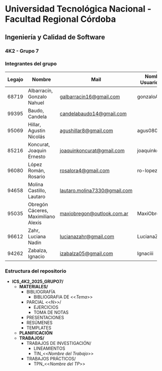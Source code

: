 # Universidad Tecnológica Nacional - Facultad Regional Córdoba  
## Ingeniería y Calidad de Software  

### 4K2 - Grupo 7


### Integrantes del grupo

| **Legajo** | **Nombre**                                      | **Mail**                       |**Nombre de Usuario Github**| 
|------------|-------------------------------------------------|--------------------------------|----------------------------|
| 68719      | Albarracín, Gonzalo Nahuel                      | galbarracin16@gmail.com        | gonzaloAlbarracin          |
| 99395      | Baudo, Candela                                  | candelabaudo14@gmail.com       |                            |
| 95069      | Hillar, Agustin Nicolás                         | agushillar8@gmail.com          | agus0808                   |
| 85216      | Koncurat, Joaquin Ernesto                       | joaquinkoncurat@gmail.com      | joaquinkoncurat            |
| 96080      | López Román, Rosario                            | rosalora4@gmail.com            | ro-lopezr                  |
| 94658      | Molina Castillo, Lautaro                        | lautaro.molina7330@gmail.com   |                            |
| 95035      | Obregón Cáceres, Maximiliano Alexis             | maxiobregon@outlook.com.ar     | MaxiObregon22              |  
| 96612      | Zahr, Luciana Nadin                             | lucianazahr@gmail.com          | LucianaZahr                |
| 94262      | Zabalza, Ignacio                                | izabalza05@gmail.com           | Ignaciii                   |

### Estructura del repositorio

- **ICS_4K2_2025_GRUPO7/**
  - **MATERIALES/**
    - BIBLIOGRAFÍA
      - BIBLIOGRAFIA DE <<_Tema_>>
    - PARCIAL <<_N_>>/
      - EJERCICIOS
      - TOMA DE NOTAS
    - PRESENTACIONES
    - RESÚMENES
    - TEMPLATES
  - **PLANIFICACIÓN**
  - **TRABAJOS/**
    - TRABAJOS DE INVESTIGACIÓN/
      - LINEAMIENTOS
      - TIN_<<_Nombre del Trabajo_>>
    - TRABAJOS PRÁCTICOS/
      - TPN_<<_Nombre del TP_>>



